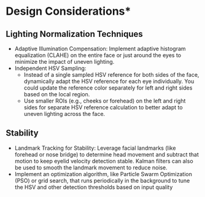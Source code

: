 # Design Considerations*

## Lighting Normalization Techniques
- Adaptive Illumination Compensation: Implement adaptive histogram equalization (CLAHE) on the entire face or just around the eyes to minimize the impact of uneven lighting.
- Independent HSV Sampling: 
  - Instead of a single sampled HSV reference for both sides of the face, dynamically adapt the HSV reference for each eye individually. You could update the reference color separately for left and right sides based on the local region.
  - Use smaller ROIs (e.g., cheeks or forehead) on the left and right sides for separate HSV reference calculation to better adapt to uneven lighting across the face.


## Stability
- Landmark Tracking for Stability: Leverage facial landmarks (like forehead or nose bridge) to determine head movement and subtract that motion to keep eyelid velocity detection stable. Kalman filters can also be used to smooth the landmark movement to reduce noise.
- Implement an optimization algorithm, like Particle Swarm Optimization (PSO) or grid search, that runs periodically in the background to tune the HSV and other detection thresholds based on input quality

